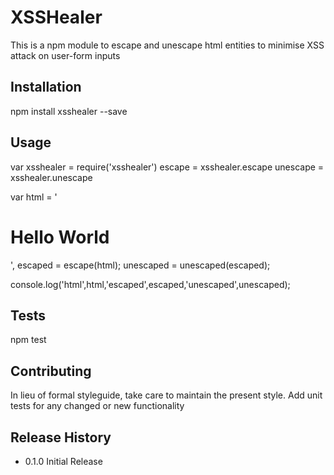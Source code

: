 XSSHealer
=========

This is a npm module to escape and unescape html entities to minimise XSS attack on user-form inputs

## Installation
npm install xsshealer --save

## Usage

var xsshealer = require('xsshealer')
	escape    = xsshealer.escape
	unescape  = xsshealer.unescape

var html      = '<h1>Hello World</h1>',
	escaped   =	escape(html); 
	unescaped = unescaped(escaped);

console.log('html',html,'escaped',escaped,'unescaped',unescaped);

## Tests
npm test

## Contributing

In lieu of formal styleguide, take care to maintain the present style.
Add unit tests for any changed or new functionality

## Release History
* 0.1.0 Initial Release